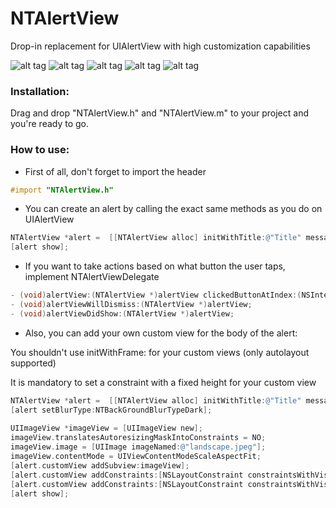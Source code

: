# NTAlertView
Drop-in replacement for UIAlertView with high customization capabilities

![alt tag](https://raw.githubusercontent.com/narcistabarasi/NTAlertView/master/screenshots/Simulator%20Screen%20Shot%2015%20Feb%202016%2019.47.10.png)
![alt tag](https://raw.githubusercontent.com/narcistabarasi/NTAlertView/master/screenshots/Simulator%20Screen%20Shot%2015%20Feb%202016%2019.47.43.png)
![alt tag](https://raw.githubusercontent.com/narcistabarasi/NTAlertView/master/screenshots/Simulator%20Screen%20Shot%2015%20Feb%202016%2019.49.22.png)
![alt tag](https://raw.githubusercontent.com/narcistabarasi/NTAlertView/master/screenshots/Simulator%20Screen%20Shot%2015%20Feb%202016%2019.49.29.png)
![alt tag](https://raw.githubusercontent.com/narcistabarasi/NTAlertView/master/screenshots/Simulator%20Screen%20Shot%2015%20Feb%202016%2019.56.28.png)



### Installation:
Drag and drop "NTAlertView.h" and "NTAlertView.m" to your project and you're ready to go.

### How to use:

* First of all, don't forget to import the header
```objective-c
#import "NTAlertView.h"
```
* You can create an alert by calling the exact same methods as you do on UIAlertView
```objective-c
NTAlertView *alert =  [[NTAlertView alloc] initWithTitle:@"Title" message:@"Message" delegate:self cancelButtonTitle:@"Cancel" otherButtonTitles:nil];
[alert show];
```
* If you want to take actions based on what button the user taps, implement NTAlertViewDelegate 
```objective-c
- (void)alertView:(NTAlertView *)alertView clickedButtonAtIndex:(NSInteger)buttonIndex;
- (void)alertViewWillDismiss:(NTAlertView *)alertView;
- (void)alertViewDidShow:(NTAlertView *)alertView;
```

* Also, you can add your own custom view for the body of the alert:

You shouldn't use initWithFrame: for your custom views (only autolayout supported)

It is mandatory to set a constraint with a fixed height for your custom view
```objective-c
NTAlertView *alert =  [[NTAlertView alloc] initWithTitle:@"Title" message:@"This is a demo of NTAlertView with UIImageView as a custom view" delegate:self cancelButtonTitle:@"Cancel" otherButtonTitles:@"Button 1",nil];
[alert setBlurType:NTBackGroundBlurTypeDark];
            
UIImageView *imageView = [UIImageView new];
imageView.translatesAutoresizingMaskIntoConstraints = NO;
imageView.image = [UIImage imageNamed:@"landscape.jpeg"];
imageView.contentMode = UIViewContentModeScaleAspectFit;
[alert.customView addSubview:imageView];
[alert.customView addConstraints:[NSLayoutConstraint constraintsWithVisualFormat:@"V:|[imageView(==150)]|" options:0 metrics:nil views:@{@"imageView":imageView}]];
[alert.customView addConstraints:[NSLayoutConstraint constraintsWithVisualFormat:@"H:|-10-[imageView]-10-|" options:0 metrics:nil views:@{@"imageView":imageView}]];
[alert show];
```

